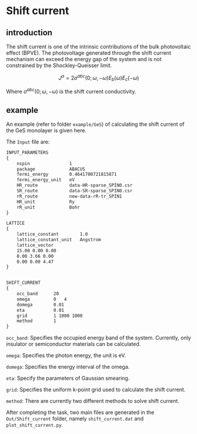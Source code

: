 # Shift current

## introduction

The shift current is one of the intrinsic contributions of the bulk photovoltaic effect (BPVE). The photovoltage generated through the shift current mechanism can exceed the energy gap of the system and is not constrained by the Shockley-Queisser limit.

$$
J^{a} = 2 \sigma^{abc}(0; \omega, -\omega) E_{b}(\omega) E_{c}(-\omega)
$$

Where $\sigma^{abc}(0; \omega, -\omega)$ is the shift current conductivity.

## example

An example (refer to folder `example/GeS`) of calculating the shift current of the GeS monolayer is given here.

The `Input` file are:

```txt {.line-numbers}
INPUT_PARAMETERS
{
    nspin               1
    package             ABACUS
    fermi_energy        0.4641700721815871
    fermi_energy_unit   eV
    HR_route            data-HR-sparse_SPIN0.csr
    SR_route            data-SR-sparse_SPIN0.csr
    rR_route            new-data-rR-tr_SPIN1
    HR_unit             Ry
    rR_unit             Bohr
}

LATTICE
{
    lattice_constant        1.0
    lattice_constant_unit   Angstrom
    lattice_vector
    15.00 0.00 0.00
    0.00 3.66 0.00
    0.00 0.00 4.47
}


SHIFT_CURRENT
{
    occ_band      20
    omega         0   4
    domega        0.01
    eta           0.01
    grid          1 1000 1000
    method        1
}
```

`occ_band`: Specifies the occupied energy band of the system. Currently, only insulator or semiconductor materials can be calculated.

`omega`: Specifies the photon energy, the unit is eV.

`domega`: Specifies the energy interval of the omega.

`eta`: Specify the parameters of Gaussian smearing.

`grid`: Specifies the uniform k-point grid used to calculate the shift current.

`method`: There are currently two different methods to solve shift current.

After completing the task, two main files are generated in the `Out/Shift_current` folder, namely `shift_current.dat` and `plot_shift_current.py`.